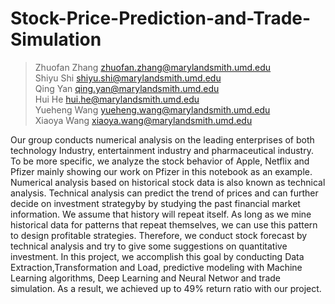 # Stock-Price-Prediction-and-Trade-Simulation

>Zhuofan Zhang zhuofan.zhang@marylandsmith.umd.edu <br>
>Shiyu Shi shiyu.shi@marylandsmith.umd.edu <br>
>Qing Yan qing.yan@marylandsmith.umd.edu <br>
>Hui He hui.he@marylandsmith.umd.edu <br>
>Yueheng Wang yueheng.wang@marylandsmith.umd.edu <br>
>Xiaoya Wang xiaoya.wang@marylandsmith.umd.edu <br>

Our group conducts numerical analysis on the leading enterprises of both technology Industry, entertainment industry and pharmaceutical industry. To be more specific, we analyze the stock behavior of Apple, Netflix and Pfizer mainly showing our work on Pfizer in this notebook as an example. 
Numerical analysis based on historical stock data is also known as technical analysis. Technical analysis can predict the trend of prices and can further decide on investment strategyby by studying the past financial market information. We assume that history will repeat itself. As long as we mine historical data for patterns that repeat themselves, we can use this pattern to design profitable strategies. Therefore, we conduct stock forecast by technical analysis and try to give some suggestions on quantitative investment. In this project, we accomplish this goal by conducting Data Extraction,Transformation and Load, predictive modeling with Machine Learning algorithms, Deep Learning and Neural Networ and trade simulation.
As a result, we achieved up to 49% return ratio with our project.
